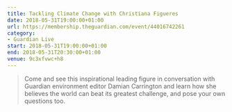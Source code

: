 ```yaml
---
title: Tackling Climate Change with Christiana Figueres
date: 2018-05-31T19:00:00+01:00
url: https://membership.theguardian.com/event/44016742261
category:
- Guardian Live
start: 2018-05-31T19:00:00+01:00
end: 2018-05-31T20:30:00+01:00
venue: 9c3xfvwc+h8
---
```

> Come and see this inspirational leading figure in conversation with Guardian environment editor Damian Carrington and learn how she believes the world can beat its greatest challenge, and pose your own questions too.
